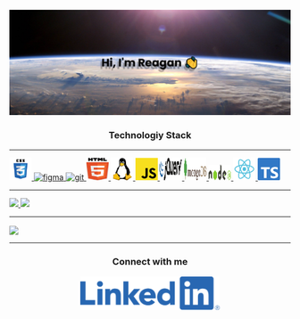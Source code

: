 
![banner](https://github.com/ReaganS94/ReaganS94/blob/main/banner.png)
<div style="width: 100; margin: 0 auto;">
  <h3 align="center">Technologiy Stack</h3>
  <hr/> 
  <p align="left"> <a href="https://www.w3schools.com/css/" target="_blank"> <img src="https://github.com/ReaganS94/ReaganS94/blob/main/css3-logo-svg-vector.svg" alt="css3"          width="40" height="40"/> </a> <a href="https://www.figma.com/" target="_blank"> <img src="https://www.vectorlogo.zone/logos/figma/figma-icon.svg" alt="figma" width="40"            height="40"/> </a> <a href="https://git-scm.com/" target="_blank"> <img src="https://www.vectorlogo.zone/logos/git-scm/git-scm-icon.svg" alt="git" width="40" height="40"/> </a>    <a href="https://www.w3.org/html/" target="_blank"> <img src="https://github.com/ReaganS94/ReaganS94/blob/main/html5-logo-svg-vector.svg" alt="html5" width="40" height="40"/>      </a> <a href="https://www.linux.org/" target="_blank"> <img src="https://github.com/ReaganS94/ReaganS94/blob/main/linux-icon.svg" alt="linux" width="40" height="40"/> </a> <a      href="https://www.javascript.com/" target="_blank"> <img src="https://github.com/ReaganS94/ReaganS94/blob/main/javascript-logo-svg-vector.svg" alt="JavaScript" width="40"          height="40"/> <a href="https://jquery.com/" target="_blank"> <img src="https://github.com/ReaganS94/ReaganS94/blob/main/jquery-1-logo-svg-vector.svg" alt="JQuery" width="40"      height="40"/> </a> <a href="https://www.mongodb.com/" target="_blank"> <img src="https://github.com/ReaganS94/ReaganS94/blob/main/mongodb-logo-svg-vector.svg" alt="MongoDB"        width="40" height="40"/> </a> <a href="https://nodejs.org/en/" target="_blank"> <img src="https://github.com/ReaganS94/ReaganS94/blob/main/nodejs-logo-svg-vector.svg"              alt="NodeJS" width="40" height="28"/> </a> <a href="https://reactjs.org/" target="_blank"> <img src="https://github.com/ReaganS94/ReaganS94/blob/main/react-logo-svg-vector.svg"    alt="React" width="40" height="40"/> </a> <a href="https://www.typescriptlang.org/" target="_blank"> <img src="https://github.com/ReaganS94/ReaganS94/blob/main/ts-logo-128.svg"    alt="TypeScript" width="40" height="40"/> </a> </p>
    <hr/> 
  <a href="https://github.com/anuraghazra/github-readme-stats">
    <img height="200px" src="https://github-readme-stats.vercel.app/api?username=ReaganS94&show_icons=true&theme=midnight-purple" />
  </a>
  
  <a href="https://github.com/anuraghazra/github-readme-stats">
    <img height="200px" src="https://github-readme-stats.vercel.app/api/top-langs/?username=ReaganS94&theme=midnight-purple&layout=compact" />
  </a>
<hr/> 
  <a href="https://github.com/ryo-ma/github-profile-trophy">
    <img align="center" src="https://github-profile-trophy.vercel.app/?username=ReaganS94&theme=onedark" />
  </a>
<hr/> 
  <h3 align="center">Connect with me</h3>
  <p align="center">
    <a href="https://www.linkedin.com/in/reasan/" target="blank"><img align="center" src="https://github.com/ReaganS94/ReaganS94/blob/main/LI-Logo.png" style="color: blue" alt=""      height="60" width="250" /></a>
  </p>
</div>
